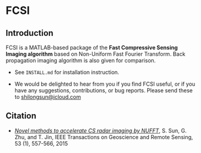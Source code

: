 FCSI
====

Introduction
------------

FCSI is a MATLAB-based package of the **Fast Compressive Sensing Imaging algorithm** based on Non-Uniform Fast Fourier Transform. Back propagation imaging algorithm is also given for comparison.

- See `INSTALL.md` for installation instruction.

- We would be delighted to hear from you if you find FCSI useful, or if you have any suggestions, contributions, or bug reports. Please send these to shilongsun@icloud.com

Citation
--------

- [*Novel methods to accelerate CS radar imaging by NUFFT*](https://ieeexplore.ieee.org/stamp/stamp.jsp?arnumber=6828744), S. Sun, G. Zhu, and T. Jin, IEEE Transactions on Geoscience and Remote Sensing, 53 (1), 557-566, 2015
